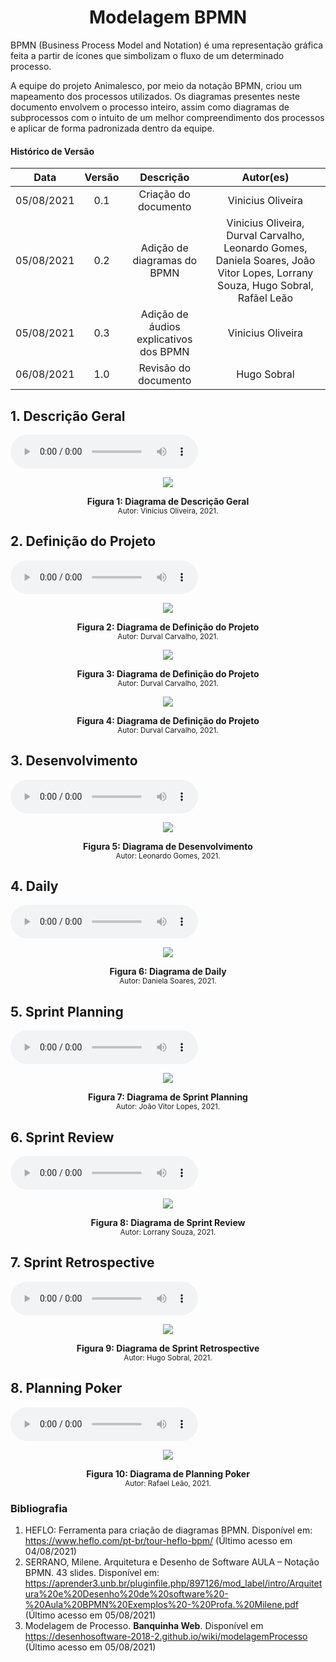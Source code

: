 # <center> Modelagem BPMN

BPMN (Business Process Model and Notation) é uma representação gráfica feita a partir de ícones que simbolizam o fluxo de um determinado processo. 

A equipe do projeto Animalesco, por meio da notação BPMN, criou um mapeamento dos processos utilizados. Os diagramas presentes neste documento envolvem o processo inteiro, assim como diagramas de subprocessos com o intuito de um melhor compreendimento dos processos e aplicar de forma padronizada dentro da equipe.

#### Histórico de Versão
|    Data    | Versão | Descrição            | Autor(es)       |
| :--------: | :----: | :------------------: | :-------------: |
| 05/08/2021 |  0.1   | Criação do documento  | Vinicius Oliveira |
| 05/08/2021 |  0.2   | Adição de diagramas do BPMN  | Vinicius Oliveira, Durval Carvalho, Leonardo Gomes, Daniela Soares, João Vitor Lopes, Lorrany Souza, Hugo Sobral, Rafãel Leão |
| 05/08/2021 |  0.3   | Adição de áudios explicativos dos BPMN  | Vinicius Oliveira |
| 06/08/2021 |  1.0   | Revisão do documento | Hugo Sobral |

## 1. Descrição Geral

<audio controls="controls">
    <source type="audio/mp3" src="https://raw.githubusercontent.com/UnBArqDsw2021-1/2021.1_G01_Animalesco_docs/main/docs/assets/audios/bpmn/diagrama-geral.oga"></source>
</audio>

<p align='center'>
    <img src='https://raw.githubusercontent.com/UnBArqDsw2021-1/2021.1_G01_Animalesco_docs/main/docs/assets/pages/bpmn/descricao-geral.jpeg'>
    <figcaption align='center'>
        <b>Figura 1: Diagrama de Descrição Geral</b>
        <br>
        <small>Autor: Vinícius Oliveira, 2021.</small>
    </figcaption>
</p>


## 2. Definição do Projeto

<audio controls="controls">
    <source type="audio/mp3" src="https://raw.githubusercontent.com/UnBArqDsw2021-1/2021.1_G01_Animalesco_docs/main/docs/assets/audios/bpmn/definicao-projeto.aac"></source>
</audio>

<p align='center'>
    <img src='https://raw.githubusercontent.com/UnBArqDsw2021-1/2021.1_G01_Animalesco_docs/main/docs/assets/pages/bpmn/definicao-projeto1.jpg'>
    <figcaption align='center'>
        <b>Figura 2: Diagrama de Definição do Projeto</b>
        <br>
        <small>Autor: Durval Carvalho, 2021.</small>
    </figcaption>
</p>

<p align='center'>
    <img src='https://raw.githubusercontent.com/UnBArqDsw2021-1/2021.1_G01_Animalesco_docs/main/docs/assets/pages/bpmn/definicao-projeto2.jpg'>
    <figcaption align='center'>
        <b>Figura 3: Diagrama de Definição do Projeto</b>
        <br>
        <small>Autor: Durval Carvalho, 2021.</small>
    </figcaption>
</p>

<p align='center'>
    <img src='https://raw.githubusercontent.com/UnBArqDsw2021-1/2021.1_G01_Animalesco_docs/main/docs/assets/pages/bpmn/definicao-projeto3.jpg'>
    <figcaption align='center'>
        <b>Figura 4: Diagrama de Definição do Projeto</b>
        <br>
        <small>Autor: Durval Carvalho, 2021.</small>
    </figcaption>
</p>


## 3. Desenvolvimento

<audio controls="controls">
    <source type="audio/mp3" src="https://raw.githubusercontent.com/UnBArqDsw2021-1/2021.1_G01_Animalesco_docs/main/docs/assets/audios/bpmn/desenvolvimento.oga"></source>
</audio>

<p align='center'>
    <img src='https://raw.githubusercontent.com/UnBArqDsw2021-1/2021.1_G01_Animalesco_docs/main/docs/assets/pages/bpmn/desenvolvimento.jpg'>
    <figcaption align='center'>
        <b>Figura 5: Diagrama de Desenvolvimento</b>
        <br>
        <small>Autor: Leonardo Gomes, 2021.</small>
    </figcaption>
</p>


## 4. Daily

<audio controls="controls">
    <source type="audio/mp3" src="https://raw.githubusercontent.com/UnBArqDsw2021-1/2021.1_G01_Animalesco_docs/main/docs/assets/audios/bpmn/daily.mp3"></source>
</audio>

<p align='center'>
    <img src='https://raw.githubusercontent.com/UnBArqDsw2021-1/2021.1_G01_Animalesco_docs/main/docs/assets/pages/bpmn/daily.png'>
    <figcaption align='center'>
        <b>Figura 6: Diagrama de Daily</b>
        <br>
        <small>Autor: Daniela Soares, 2021.</small>
    </figcaption>
</p>


## 5. Sprint Planning

<audio controls="controls">
    <source type="audio/mp3" src="https://raw.githubusercontent.com/UnBArqDsw2021-1/2021.1_G01_Animalesco_docs/main/docs/assets/audios/bpmn/sprint-planning.mp3"></source>
</audio>

<p align='center'>
    <img src='https://raw.githubusercontent.com/UnBArqDsw2021-1/2021.1_G01_Animalesco_docs/main/docs/assets/pages/bpmn/sprint-planning.png'>
    <figcaption align='center'>
        <b>Figura 7: Diagrama de Sprint Planning</b>
        <br>
        <small>Autor: João Vitor Lopes, 2021.</small>
    </figcaption>
</p>


## 6. Sprint Review

<audio controls="controls">
    <source type="audio/mp3" src="https://raw.githubusercontent.com/UnBArqDsw2021-1/2021.1_G01_Animalesco_docs/main/docs/assets/audios/bpmn/sprint-review.mp3"></source>
</audio>

<p align='center'>
    <img src='https://raw.githubusercontent.com/UnBArqDsw2021-1/2021.1_G01_Animalesco_docs/main/docs/assets/pages/bpmn/sprint-review.png'>
    <figcaption align='center'>
        <b>Figura 8: Diagrama de Sprint Review</b>
        <br>
        <small>Autor: Lorrany Souza, 2021.</small>
    </figcaption>
</p>


## 7. Sprint Retrospective

<audio controls="controls">
    <source type="audio/mp3" src="https://raw.githubusercontent.com/UnBArqDsw2021-1/2021.1_G01_Animalesco_docs/main/docs/assets/audios/bpmn/sprint-retrospective.oga"></source>
</audio>

<p align='center'>
    <img src='https://raw.githubusercontent.com/UnBArqDsw2021-1/2021.1_G01_Animalesco_docs/main/docs/assets/pages/bpmn/sprint-retrospective.jpeg'>
    <figcaption align='center'>
        <b>Figura 9: Diagrama de Sprint Retrospective</b>
        <br>
        <small>Autor: Hugo Sobral, 2021.</small>
    </figcaption>
</p>


## 8. Planning Poker

<audio controls="controls">
    <source type="audio/mp3" src="https://raw.githubusercontent.com/UnBArqDsw2021-1/2021.1_G01_Animalesco_docs/main/docs/assets/audios/bpmn/planning-poker.oga"></source>
</audio>

<p align='center'>
    <img src='https://raw.githubusercontent.com/UnBArqDsw2021-1/2021.1_G01_Animalesco_docs/main/docs/assets/pages/bpmn/planning-poker.jpg'>
    <figcaption align='center'>
        <b>Figura 10: Diagrama de Planning Poker</b>
        <br>
        <small>Autor: Rafael Leão, 2021.</small>
    </figcaption>
</p>


### Bibliografia

1. HEFLO: Ferramenta para criação de diagramas BPMN. Disponível em: https://www.heflo.com/pt-br/tour-heflo-bpm/ (Último acesso em 04/08/2021)
2. SERRANO, Milene. Arquitetura e Desenho de Software AULA – Notação BPMN. 43 slides. Disponível em: https://aprender3.unb.br/pluginfile.php/897126/mod_label/intro/Arquitetura%20e%20Desenho%20de%20software%20-%20Aula%20BPMN%20Exemplos%20-%20Profa.%20Milene.pdf (Último acesso em 05/08/2021)
3. Modelagem de Processo. **Banquinha Web**. Disponível em https://desenhosoftware-2018-2.github.io/wiki/modelagemProcesso (Último acesso em 05/08/2021)
